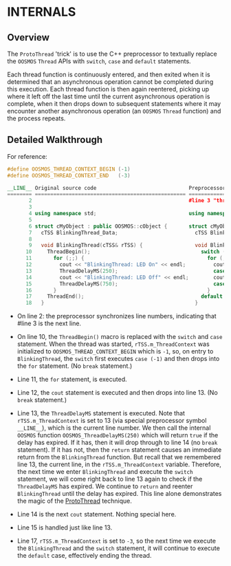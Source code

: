 # INTERNALS

## Overview

The `ProtoThread` 'trick' is to use the C++ preprocessor to textually replace the `OOSMOS` `Thread` APIs with `switch`, `case` and `default` statements.

Each thread function is continuously entered, and then exited when it is determined that an asynchronous operation cannot be completed during this execution.  Each thread function is then again reentered, picking up where it left off the last time until the current asynchronous operation is complete, when it then drops down to subsequent statements where it may encounter another asynchronous operation (an `OOSMOS` `Thread` function) and the process repeats.

## Detailed Walkthrough

For reference:

```cpp
#define OOSMOS_THREAD_CONTEXT_BEGIN (-1)
#define OOSMOS_THREAD_CONTEXT_END   (-3)
```

```cpp
__LINE__ Original source code                              Preprocessor output
======== ================================================= ========================================
       2                                                   #line 3 "thread_test.cpp"
       3
       4 using namespace std;                              using namespace std;
       5
       6 struct cMyObject : public OOSMOS::cObject {       struct cMyObject : public OOSMOS::cObject {
       7   cTSS BlinkingThread_Data;                         cTSS BlinkingThread_Data;
       8
       9   void BlinkingThread(cTSS& rTSS) {                 void BlinkingThread(cTSS& rTSS) {
      10     ThreadBegin();                                    switch (rTSS.m_ThreadContext) { case (-1):;
      11       for (;;) {                                        for (;;) {
      12         cout << "BlinkingThread: LED On" << endl;         cout << "BlinkingThread: LED On" << endl;
      13         ThreadDelayMS(250);                               case 13: rTSS.m_ThreadContext = 13; if (!rTSS.OOSMOS_ThreadDelayMS(250)) return;
      14         cout << "BlinkingThread: LED Off" << endl;        cout << "BlinkingThread: LED Off" << endl;
      15         ThreadDelayMS(750);                               case 15: rTSS.m_ThreadContext = 15; if (!rTSS.OOSMOS_ThreadDelayMS(750)) return;
      16       }                                                 }
      17     ThreadEnd();                                      default: rTSS.m_ThreadContext = (-3); } return;
      18   }                                                 }
```

* On line 2: the preprocessor synchronizes line numbers, indicating that #line 3 is the next line.

* On line 10, the `ThreadBegin()` macro is replaced with the `switch` and `case` statement. When the thread was started, `rTSS.m_ThreadContext` was initialized to `OOSMOS_THREAD_CONTEXT_BEGIN` which is `-1`, so, on entry to `BlinkingThread`, the `switch` first executes `case (-1)` and then drops into the `for` statement. (No `break` statement.)

* Line 11, the `for` statement, is executed.

* Line 12, the `cout` statement is executed and then drops into line 13. (No `break` statement.)

* Line 13, the `ThreadDelayMS` statement is executed. Note that `rTSS.m_ThreadContext` is set to 13 (via special preprocessor symbol `__LINE__`), which is the current line number.  We then call the internal `OOSMOS` function `OOSMOS_ThreadDelayMS(250)` which will return `true` if the delay has expired.  If it has, then it will drop through to line 14 (no `break` statement).  If it has not, then the `return` statement causes an immediate return from the `BlinkingThread` function. But recall that we remembered line 13, the current line, in the `rTSS.m_ThreadContext` variable.  Therefore, the next time we enter `BlinkingThread` and execute the `switch` statement, we will come right back to line 13 again to check if the `ThreadDelayMS` has expired.  We continue to `return` and reenter `BlinkingThread` until the delay has expired.  This line alone demonstrates the magic of the [ProtoThread](http://dunkels.com/adam/pt/) technique.

* Line 14 is the next `cout` statement.  Nothing special here.

* Line 15 is handled just like line 13.

* Line 17, `rTSS.m_ThreadContext` is set to `-3`, so the next time we execute the `BlinkingThread` and the `switch` statement, it will continue to execute the `default` case, effectively ending the thread.
